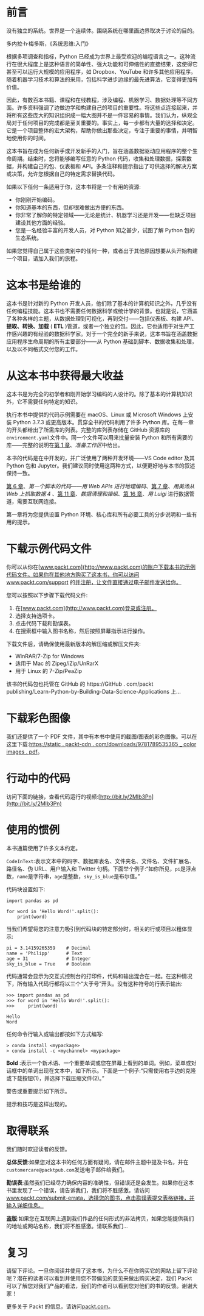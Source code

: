 <link href="Styles/Style00.css" rel="stylesheet" type="text/css"> <link href="Styles/Style01.css" rel="stylesheet" type="text/css"> <link href="Styles/Style02.css" rel="stylesheet" type="text/css"> <link href="Styles/Style03.css" rel="stylesheet" type="text/css">     

# 前言

没有独立的系统。世界是一个连续体。围绕系统在哪里画边界取决于讨论的目的。

多内拉·h·梅多斯，《系统思维:入门》

根据多项调查和指标，Python 已经成为世界上最受欢迎的编程语言之一。这种流行在很大程度上是这种语言的简单性、强大功能和可伸缩性的直接结果，这使得它甚至可以运行大规模的应用程序，如 Dropbox、YouTube 和许多其他应用程序。随着机器学习技术和算法的采用，包括科学进步边缘的最先进算法，它变得更加有价值。

因此，有数百本书籍、课程和在线教程，涉及编程、机器学习、数据处理等不同方面。许多资料强调了边做边学和构建自己的项目的重要性。将这些点连接起来，并将所有这些庞大的知识组织成一幅大图并不是一件容易的事情。我们认为，纵观全局对于任何项目的完成都是至关重要的。事实上，每一步都有大量的选择和决定。它是一个项目整体的宏大架构，帮助你做出那些决定，专注于重要的事情，并明智地使用你的时间。

这本书旨在成为任何新手或开发新手的入门，旨在涵盖数据驱动应用程序的整个生命周期。结束时，您将能够编写任意的 Python 代码，收集和处理数据，探索数据，并构建自己的包、仪表板和 API。多条注释和提示指出了可供选择的解决方案或决策，允许您根据自己的特定需求替换代码。

如果以下任何一条适用于你，这本书将是一个有用的资源:

*   你刚刚开始编码。
*   你知道基本的东西，但却很难做出方便的东西。
*   你非常了解你的特定领域——无论是统计、机器学习还是开发——但缺乏项目建设其他方面的经验。
*   您是一名经验丰富的开发人员，对 Python 知之甚少，试图了解 Python 包的生态系统。

如果您觉得自己属于这些类别中的任何一种，或者出于其他原因想要从头开始构建一个项目，请加入我们的旅程。

<link href="Styles/Style00.css" rel="stylesheet" type="text/css"> <link href="Styles/Style01.css" rel="stylesheet" type="text/css"> <link href="Styles/Style02.css" rel="stylesheet" type="text/css"> <link href="Styles/Style03.css" rel="stylesheet" type="text/css">     

# 这本书是给谁的

这本书是针对新的 Python 开发人员，他们除了基本的计算机知识之外，几乎没有任何编程技能。这本书也不需要任何数据科学或统计学的背景。也就是说，它涵盖了各种各样的主题，从数据处理到可视化，再到交付——包括仪表板、构建 API、**提取、转换、加载** ( **ETL** )管道，或者一个独立的包。因此，它也适用于对生产工作感兴趣的有经验的数据科学家。对于一个完全的新手来说，这本书旨在涵盖数据应用程序生命周期的所有主要部分——从 Python 基础到脚本、数据收集和处理，以及以不同格式交付您的工作。

<link href="Styles/Style00.css" rel="stylesheet" type="text/css"> <link href="Styles/Style01.css" rel="stylesheet" type="text/css"> <link href="Styles/Style02.css" rel="stylesheet" type="text/css"> <link href="Styles/Style03.css" rel="stylesheet" type="text/css">     

# 从这本书中获得最大收益

这本书是为完全的初学者和刚开始学习编码的人设计的。除了基本的计算机知识外，它不需要任何特定的知识。

执行本书中提供的代码示例需要在 macOS、Linux 或 Microsoft Windows 上安装 Python 3.7.3 或更高版本。贯穿全书的代码利用了许多 Python 库。在每一章的开头都给出了所需库的列表。完整的库列表存储在 GitHub 资源库的`environment.yaml`文件中。同一个文件可以用来批量安装 Python 和所有需要的库——完整的说明在[第 1 章](8f352965-cebb-43c0-b2ca-0f6bf944899e.xhtml)、*准备工作区*中给出。

本书的代码是在中开发的，并广泛使用了两种开发环境——VS Code editor 及其 Python 包和 Jupyter。我们建议同时使用这两种方式，以便更好地与本书的叙述保持一致。

[第 6 章](ca8361ef-be7b-4ada-9b74-67c692791316.xhtml)、*第一个脚本的代码——用 Web APIs 进行地理编码*、[第 7 章](232fe2da-7fa8-4d76-b5fc-d4bf80535e86.xhtml)、*用美汤从 Web 上抓取数据 4* 、[第 11 章](99046ac4-efac-4f29-9561-41f1dde49bc4.xhtml)、*数据清理和操纵*、[第 16 章](beaaddb0-c3fe-481f-8530-a843a42afac3.xhtml)、*用 Luigi* 进行数据管道，需要互联网连接。

第一章将为您提供设置 Python 环境、核心库和所有必要工具的分步说明和一些有用的提示。

<link href="Styles/Style00.css" rel="stylesheet" type="text/css"> <link href="Styles/Style01.css" rel="stylesheet" type="text/css"> <link href="Styles/Style02.css" rel="stylesheet" type="text/css"> <link href="Styles/Style03.css" rel="stylesheet" type="text/css">     

# 下载示例代码文件

你可以从你在[www.packt.com](http://www.packt.com)的账户下载本书的示例代码文件。如果你在其他地方购买了这本书，你可以访问 www.packt.com/support 的[并注册，让文件直接通过电子邮件发送给你。](http://www.packt.com/support)

您可以按照以下步骤下载代码文件:

1.  在[www.packt.com](http://www.packt.com)登录或注册。
2.  选择支持选项卡。
3.  点击代码下载和勘误表。
4.  在搜索框中输入图书名称，然后按照屏幕指示进行操作。

下载文件后，请确保使用最新版本的解压缩或解压文件夹:

*   WinRAR/7-Zip for Windows
*   适用于 Mac 的 Zipeg/iZip/UnRarX
*   用于 Linux 的 7-Zip/PeaZip

该书的代码包也托管在 GitHub 的 https://GitHub . com/packt publishing/Learn-Python-by-Building-Data-Science-Applications 上...

<link href="Styles/Style00.css" rel="stylesheet" type="text/css"> <link href="Styles/Style01.css" rel="stylesheet" type="text/css"> <link href="Styles/Style02.css" rel="stylesheet" type="text/css"> <link href="Styles/Style03.css" rel="stylesheet" type="text/css">     

# 下载彩色图像

我们还提供了一个 PDF 文件，其中有本书中使用的截图/图表的彩色图像。可以在这里下载:[https://static . packt-cdn . com/downloads/9781789535365 _ color images . pdf](_ColorImages.pdf)。

<link href="Styles/Style00.css" rel="stylesheet" type="text/css"> <link href="Styles/Style01.css" rel="stylesheet" type="text/css"> <link href="Styles/Style02.css" rel="stylesheet" type="text/css"> <link href="Styles/Style03.css" rel="stylesheet" type="text/css">     

# 行动中的代码

访问下面的链接，查看代码运行的视频:[http://bit.ly/2MIb3Pn](http://bit.ly/2MIb3Pn)

<link href="Styles/Style00.css" rel="stylesheet" type="text/css"> <link href="Styles/Style01.css" rel="stylesheet" type="text/css"> <link href="Styles/Style02.css" rel="stylesheet" type="text/css"> <link href="Styles/Style03.css" rel="stylesheet" type="text/css">     

# 使用的惯例

本书通篇使用了许多文本约定。

`CodeInText`:表示文本中的码字、数据库表名、文件夹名、文件名、文件扩展名、路径名、伪 URL、用户输入和 Twitter 句柄。下面举个例子:“如你所见，`pi`是浮点数，`name`是字符串，`age`是整数，`sky_is_blue`是布尔值。”

代码块设置如下:

```
import pandas as pd

for word in 'Hello Word!'.split():
    print(word)
```

当我们希望将您的注意力吸引到代码块的特定部分时，相关的行或项目以粗体显示:

```
pi = 3.14159265359    # Decimal
name = 'Philipp'      # Text
age = 31              # Integer
sky_is_blue = True    # Boolean
```

代码通常会显示为交互式控制台的打印件，代码和输出混合在一起。在这种情况下，所有输入代码行都将以三个“大于号”开头。没有这种符号的行表示输出:

```
>>> import pandas as pd
>>> for word in 'Hello Word!'.split():
>>>     print(word)

Hello
Word
```

任何命令行输入或输出都按如下方式编写:

```
> conda install <mypackage>
> conda install -c <mychannel> <mypackage>
```

**Bold** :表示一个新术语、一个重要单词或您在屏幕上看到的单词。例如，菜单或对话框中的单词出现在文本中，如下所示。下面是一个例子:“只需使用右手边的克隆或下载按钮(1)，并选择下载压缩文件(2)。”

警告或重要提示如下所示。

提示和技巧是这样出现的。

<link href="Styles/Style00.css" rel="stylesheet" type="text/css"> <link href="Styles/Style01.css" rel="stylesheet" type="text/css"> <link href="Styles/Style02.css" rel="stylesheet" type="text/css"> <link href="Styles/Style03.css" rel="stylesheet" type="text/css">     

# 取得联系

我们随时欢迎读者的反馈。

**总体反馈**:如果您对这本书的任何方面有疑问，请在邮件主题中提及书名，并在`customercare@packtpub.com`发送电子邮件给我们。

**勘误表**:虽然我们已经尽力确保内容的准确性，但错误还是会发生。如果你在这本书里发现了一个错误，请告诉我们，我们将不胜感激。请访问 www.packt.com/submit-errata，选择您的图书，点击勘误表提交表格链接，并输入详细信息。

**盗版**:如果您在互联网上遇到我们作品的任何形式的非法拷贝，如果您能提供我们的地址或网站名称，我们将不胜感激。请联系我们...

<link href="Styles/Style00.css" rel="stylesheet" type="text/css"> <link href="Styles/Style01.css" rel="stylesheet" type="text/css"> <link href="Styles/Style02.css" rel="stylesheet" type="text/css"> <link href="Styles/Style03.css" rel="stylesheet" type="text/css">     

# 复习

请留下评论。一旦你阅读并使用了这本书，为什么不在你购买它的网站上留下评论呢？潜在的读者可以看到并使用您不带偏见的意见来做出购买决定，我们 Packt 可以了解您对我们产品的看法，我们的作者可以看到您对他们的书的反馈。谢谢大家！

更多关于 Packt 的信息，请访问[packt.com](http://www.packt.com/)。
